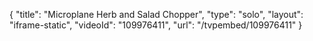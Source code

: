{
    "title": "Microplane Herb and Salad Chopper",
    "type": "solo",
    "layout": "iframe-static",
    "videoId": "109976411",
    "url": "\/tvpembed\/109976411"
}